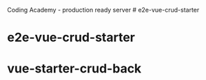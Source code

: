 Coding Academy - production ready server # e2e-vue-crud-starter
# e2e-vue-crud-starter
# vue-starter-crud-back
